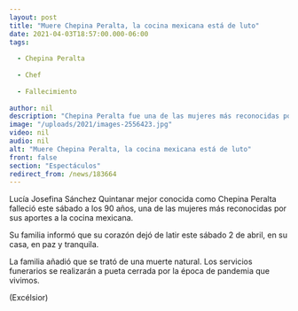 ```yaml
---
layout: post
title: "Muere Chepina Peralta, la cocina mexicana está de luto"
date: 2021-04-03T18:57:00.000-06:00
tags:
  
  - Chepina Peralta
  
  - Chef
  
  - Fallecimiento
  
author: nil
description: "Chepina Peralta fue una de las mujeres más reconocidas por su pasión por la comida mexicana, falleció a los 90 años"
image: "/uploads/2021/images-2556423.jpg"
video: nil
audio: nil
alt: "Muere Chepina Peralta, la cocina mexicana está de luto"
front: false
section: "Espectáculos"
redirect_from: /news/183664
---
```


Lucía Josefina Sánchez Quintanar mejor conocida como Chepina Peralta falleció este sábado a los 90 años, una de las mujeres más reconocidas por sus aportes a la cocina mexicana.

Su familia informó que su corazón dejó de latir este sábado 2 de abril, en su casa, en paz y tranquila.

La familia añadió que se trató de una muerte natural. Los servicios funerarios se realizarán a pueta cerrada por la época de pandemia que vivimos.

(Excélsior)